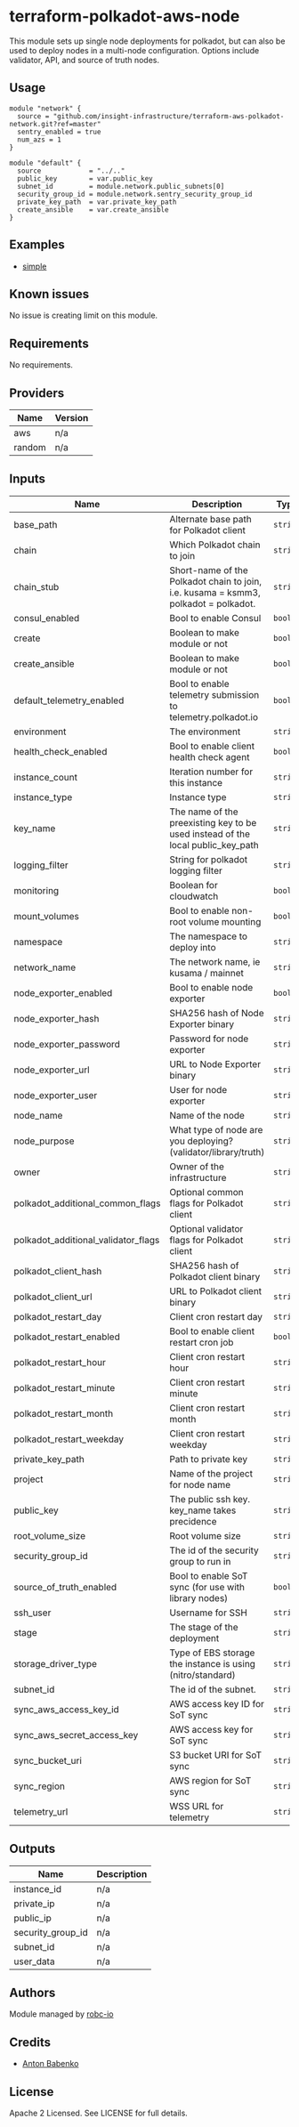 # terraform-polkadot-aws-node

This module sets up single node deployments for polkadot, but can also be used to deploy nodes in a multi-node configuration.
Options include validator, API, and source of truth nodes. 

## Usage

```hcl
module "network" {
  source = "github.com/insight-infrastructure/terraform-aws-polkadot-network.git?ref=master"
  sentry_enabled = true
  num_azs = 1
}

module "default" {
  source            = "../.."
  public_key        = var.public_key
  subnet_id         = module.network.public_subnets[0]
  security_group_id = module.network.sentry_security_group_id
  private_key_path  = var.private_key_path
  create_ansible    = var.create_ansible
}
```

## Examples

- [simple](https://github.com/insight-infrastructure/terraform-polkadot-aws-sentry-node/tree/master/examples/simple)

## Known issues
No issue is creating limit on this module.

<!-- BEGINNING OF PRE-COMMIT-TERRAFORM DOCS HOOK -->
## Requirements

No requirements.

## Providers

| Name | Version |
|------|---------|
| aws | n/a |
| random | n/a |

## Inputs

| Name | Description | Type | Default | Required |
|------|-------------|------|---------|:--------:|
| base\_path | Alternate base path for Polkadot client | `string` | `""` | no |
| chain | Which Polkadot chain to join | `string` | `"polkadot"` | no |
| chain\_stub | Short-name of the Polkadot chain to join, i.e. kusama = ksmm3, polkadot = polkadot. | `string` | `"polkadot"` | no |
| consul\_enabled | Bool to enable Consul | `bool` | `true` | no |
| create | Boolean to make module or not | `bool` | `true` | no |
| create\_ansible | Boolean to make module or not | `bool` | `true` | no |
| default\_telemetry\_enabled | Bool to enable telemetry submission to telemetry.polkadot.io | `bool` | `false` | no |
| environment | The environment | `string` | `""` | no |
| health\_check\_enabled | Bool to enable client health check agent | `bool` | `true` | no |
| instance\_count | Iteration number for this instance | `string` | `"0"` | no |
| instance\_type | Instance type | `string` | `"t2.micro"` | no |
| key\_name | The name of the preexisting key to be used instead of the local public\_key\_path | `string` | `""` | no |
| logging\_filter | String for polkadot logging filter | `string` | `"sync=trace,afg=trace,babe=debug"` | no |
| monitoring | Boolean for cloudwatch | `bool` | `false` | no |
| mount\_volumes | Bool to enable non-root volume mounting | `bool` | `false` | no |
| namespace | The namespace to deploy into | `string` | `""` | no |
| network\_name | The network name, ie kusama / mainnet | `string` | `""` | no |
| node\_exporter\_enabled | Bool to enable node exporter | `bool` | `true` | no |
| node\_exporter\_hash | SHA256 hash of Node Exporter binary | `string` | `"b2503fd932f85f4e5baf161268854bf5d22001869b84f00fd2d1f57b51b72424"` | no |
| node\_exporter\_password | Password for node exporter | `string` | `"node_exporter_password"` | no |
| node\_exporter\_url | URL to Node Exporter binary | `string` | `"https://github.com/prometheus/node_exporter/releases/download/v0.18.1/node_exporter-0.18.1.linux-amd64.tar.gz"` | no |
| node\_exporter\_user | User for node exporter | `string` | `"node_exporter_user"` | no |
| node\_name | Name of the node | `string` | `""` | no |
| node\_purpose | What type of node are you deploying? (validator/library/truth) | `string` | `"library"` | no |
| owner | Owner of the infrastructure | `string` | `""` | no |
| polkadot\_additional\_common\_flags | Optional common flags for Polkadot client | `string` | `""` | no |
| polkadot\_additional\_validator\_flags | Optional validator flags for Polkadot client | `string` | `""` | no |
| polkadot\_client\_hash | SHA256 hash of Polkadot client binary | `string` | `"cdf31d39ed54e66489d1afe74ed7549d5bcdf8ff479759e8fc476d17d069901e"` | no |
| polkadot\_client\_url | URL to Polkadot client binary | `string` | `"https://github.com/w3f/polkadot/releases/download/v0.8.23/polkadot"` | no |
| polkadot\_restart\_day | Client cron restart day | `string` | `""` | no |
| polkadot\_restart\_enabled | Bool to enable client restart cron job | `bool` | `false` | no |
| polkadot\_restart\_hour | Client cron restart hour | `string` | `""` | no |
| polkadot\_restart\_minute | Client cron restart minute | `string` | `""` | no |
| polkadot\_restart\_month | Client cron restart month | `string` | `""` | no |
| polkadot\_restart\_weekday | Client cron restart weekday | `string` | `""` | no |
| private\_key\_path | Path to private key | `string` | `""` | no |
| project | Name of the project for node name | `string` | `"project"` | no |
| public\_key | The public ssh key. key\_name takes precidence | `string` | `""` | no |
| root\_volume\_size | Root volume size | `string` | `0` | no |
| security\_group\_id | The id of the security group to run in | `string` | n/a | yes |
| source\_of\_truth\_enabled | Bool to enable SoT sync (for use with library nodes) | `bool` | `true` | no |
| ssh\_user | Username for SSH | `string` | `"ubuntu"` | no |
| stage | The stage of the deployment | `string` | `""` | no |
| storage\_driver\_type | Type of EBS storage the instance is using (nitro/standard) | `string` | `"standard"` | no |
| subnet\_id | The id of the subnet. | `string` | `""` | no |
| sync\_aws\_access\_key\_id | AWS access key ID for SoT sync | `string` | `""` | no |
| sync\_aws\_secret\_access\_key | AWS access key for SoT sync | `string` | `""` | no |
| sync\_bucket\_uri | S3 bucket URI for SoT sync | `string` | `""` | no |
| sync\_region | AWS region for SoT sync | `string` | `""` | no |
| telemetry\_url | WSS URL for telemetry | `string` | `""` | no |

## Outputs

| Name | Description |
|------|-------------|
| instance\_id | n/a |
| private\_ip | n/a |
| public\_ip | n/a |
| security\_group\_id | n/a |
| subnet\_id | n/a |
| user\_data | n/a |

<!-- END OF PRE-COMMIT-TERRAFORM DOCS HOOK -->

## Authors

Module managed by [robc-io](github.com/robc-io)

## Credits

- [Anton Babenko](https://github.com/antonbabenko)

## License

Apache 2 Licensed. See LICENSE for full details.